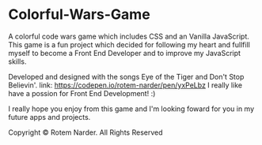 # Colorful-Wars-Game
A colorful code wars game which includes CSS and an Vanilla JavaScript.
This game is a fun project which decided for following my heart and fullfill myself to become a Front End Developer and to improve my
JavaScript skills. 

Developed and designed with the songs Eye of the Tiger and Don't Stop Believin'.
link: https://codepen.io/rotem-narder/pen/yxPeLbz
I really like have a possion for Front End Development! :)

I really hope you enjoy from this game and I'm looking foward for you in my future apps and projects.

Copyright © Rotem Narder. All Rights Reserved

